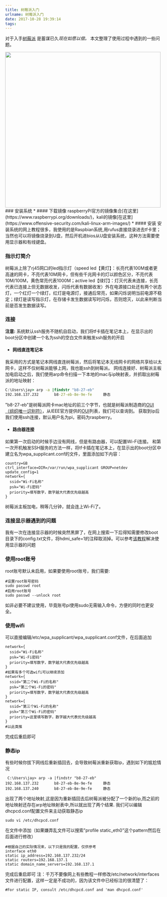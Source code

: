 ```yaml
---
title: 树莓派入门
urlname: 树莓派入门
date: 2017-10-28 19:39:14
tags:
---
```

<link href="/css/myCSS.css" rel="stylesheet" type="text/css">

对于入手[树莓派](https://zh.wikipedia.org/wiki/%E6%A0%91%E8%8E%93%E6%B4%BE) 是蓄谋已久<i class="upside-down" style="font-size:120%;"><i class="fa fa-smile-o" aria-hidden="true" ></i></i><i class="upside-down-right">现在如愿以偿。</i>
本文整理了使用过程中遇到的一些问题。
<!--more-->
<img src="https://cdn.safeandsound.cn/image/%E6%A0%91%E8%8E%93%E6%B4%BE%E5%85%A5%E9%97%A8/raspberry.jpg" width="500px">
### 安装系统
* #### 下载镜像
raspberryPi官方的镜像集合[在这里](https://www.raspberrypi.org/downloads/)，kali的镜像[在这里](https://www.offensive-security.com/kali-linux-arm-images/)
* #### 安装
安装系统的网上教程很多，我使用的是Raspbian系统,用rufus直接烧录进去tf卡里；当然也可以将镜像烧录到U盘，然后开机进bios从U盘安装系统，这种方法需要使用显示器和有线键盘。

### 指示灯简介
树莓派上除了rj45网口的led指示灯（speed led【黄灯】：长亮代表100M或者更高速的网卡，不亮代表10M网卡，但有些千兆网卡的灯以颜色区分，不亮代表10M/100M，黄色常亮代表1000M；active led【绿灯】：灯灭代表未连接，长亮代表已连接上但无数据收发，闪烁代表有数据收发）外在电源接口处还有两个状态灯，一个红灯一个绿灯，红灯是电源灯，接通后常亮，如果闪烁说明当前电源不稳定；绿灯是读写指示灯，在存储卡发生数据读写时闪烁，否则熄灭，以此来判断当前是否发生数据读写。

### 连接
**注意:** 系统默认ssh服务不随机自启动，我们将tf卡插在笔记本上，在显示出的boot分区中创建一个名为ssh的空白文件来触发ssh服务的开启
* #### 网线直连笔记本
我采用的方式是笔记本网线直连树莓派，然后将笔记本无线网卡的网络共享给以太网卡，这样不仅树莓派能够上网，我也能ssh到树莓派。
网线连接好、树莓派主板加电启动之后，我们使用arp命令扫描一下本地的mac与ip映射表，并抓取出树莓派的地址映射：

```cmd
C:\Users\jay> arp -a |findstr "b8-27-eb"
192.168.137.232       b8-27-eb-8e-9e-fe     静态
```
"b8-27-eb"是树莓派网卡mac地址的前三个字节，也就是树莓派制造商的[OUI（组织唯一识别符）](https://en.wikipedia.org/wiki/Organizationally_unique_identifier)，从IEEE官方提供的[OUI](http://standards-oui.ieee.org/oui.txt)列表，我们可以查询到。
获取到ip后我们使用ssh连接，默认用户名为pi，密码为raspberry。

* #### 路由器连接
如果第一次启动的时候手边没有网线，但是有路由器，可以配置Wi-Fi连接。
和第一次开机触发SSH服务的方法一样，将tf卡插在笔记本上，在显示出的boot分区中建立名为wpa_supplicant.conf的文件，里面添加如下内容：

```
country=GB
ctrl_interface=DIR=/var/run/wpa_supplicant GROUP=netdev
update_config=1
network={
  ssid="Wi-Fi名称"
  psk="Wi-Fi密码"
  priority=填写数字，数字越大代表优先级越高
}
```
树莓派主板加电，稍等几分钟，就会连上Wi-Fi了。

### 连接显示器遇到的问题
我有一次在连接显示器的时候突然黑屏了，在网上搜索一下后得知需要修改boot目录下的config.txt文件，将hdmi_safe=1的注释取消掉。可以参考[该教程](http://wangye.org/blog/archives/762/)解决使用显示器的问题

### 使用root账号
root账号默认未启用，如果要使用root账号，我们需要:

```shell
#设置root账号密码
sudo passwd root
#启用root账号
sudo passwd --unlock root
```
如非必要不建议使用，毕竟账号pi使用sudo无需输入命令，方便的同时也更安全。

### 使用wifi
可以直接编辑/etc/wpa_supplicant/wpa_supplicant.conf文件，在后面追加

```
network={
  ssid="Wi-Fi名称"
  psk="Wi-Fi密码"
  priority=填写数字，数字越大代表优先级越高
}
#如果有多个可选wifi可以继续添加
network={
  ssid="第二个Wi-Fi的名称"
  psk="第二个Wi-Fi的密码"
  priority=填写数字，数字越大代表优先级越高
}
network={
  ssid="第三个Wi-Fi的名称"
  psk="第三个Wi-Fi的密码"
  priority=这里填写数字，数字越大代表优先级越高
}
#以此类推
```
完成后重启即可

###  静态ip
有些时候你拔下网线后重新插回去，会导致树莓派重新获取ip，遇到如下的尴尬情况

```
 C:\Users\jay> arp -a |findstr "b8-27-eb"
192.168.137.232       b8-27-eb-8e-9e-fe     静态
192.168.137.240       b8-27-eb-8e-9e-fe     静态
```
出现了两个地址映射,这是因为重新插回去后树莓派被分配了一个新的ip,而之前的地址映射还存在arp地址映射表中,所以就出现了两个结果.
我们可以编辑dhcpcd.conf配置文件来主动获取静态ip

```
sudo vi /etc/dhcpcd.conf
```
在文件中添加（如果嫌弄乱文件可以搜索"profile static_eth0"这个pattern然后在后面进行修改）

```
#根据自己的实际情况来，以下只是我的配置，仅供参考
interface eth0
static ip_address=192.168.137.232/24
static routers=192.168.137.1
static domain_name_servers=192.168.137.1
```
完成后重启即可
注：千万不要像网上有些教程一样修改/etc/network/interfaces文件进行配置，这样一定是不成功的，因为该文件中已经标注的很清楚了：

```
#For static IP, consult /etc/dhcpcd.conf and 'man dhcpcd.conf'
```

